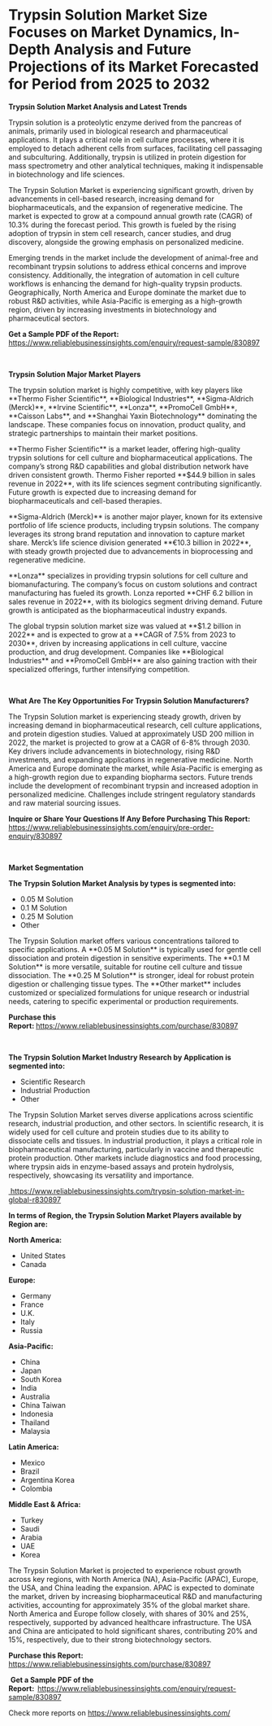 <p><h1>Trypsin Solution Market Size Focuses on Market Dynamics, In-Depth Analysis and Future Projections of its Market Forecasted for Period from 2025 to 2032</h1></p><p><strong>Trypsin Solution Market Analysis and Latest Trends</strong></p>
<p><p>Trypsin solution is a proteolytic enzyme derived from the pancreas of animals, primarily used in biological research and pharmaceutical applications. It plays a critical role in cell culture processes, where it is employed to detach adherent cells from surfaces, facilitating cell passaging and subculturing. Additionally, trypsin is utilized in protein digestion for mass spectrometry and other analytical techniques, making it indispensable in biotechnology and life sciences.</p><p>The Trypsin Solution Market is experiencing significant growth, driven by advancements in cell-based research, increasing demand for biopharmaceuticals, and the expansion of regenerative medicine. The market is expected to grow at a compound annual growth rate (CAGR) of 10.3% during the forecast period. This growth is fueled by the rising adoption of trypsin in stem cell research, cancer studies, and drug discovery, alongside the growing emphasis on personalized medicine.</p><p>Emerging trends in the market include the development of animal-free and recombinant trypsin solutions to address ethical concerns and improve consistency. Additionally, the integration of automation in cell culture workflows is enhancing the demand for high-quality trypsin products. Geographically, North America and Europe dominate the market due to robust R&D activities, while Asia-Pacific is emerging as a high-growth region, driven by increasing investments in biotechnology and pharmaceutical sectors.</p></p>
<p><strong>Get a Sample PDF of the Report:&nbsp;</strong> <a href="https://www.reliablebusinessinsights.com/enquiry/request-sample/830897?utm_campaign=2248&utm_medium=2&utm_source=Github&utm_content=ia&utm_term=26012025&utm_id=trypsin-solution">https://www.reliablebusinessinsights.com/enquiry/request-sample/830897</a></p>
<p>&nbsp;</p>
<p><strong>Trypsin Solution Major Market Players</strong></p>
<p><p>The trypsin solution market is highly competitive, with key players like **Thermo Fisher Scientific**, **Biological Industries**, **Sigma-Aldrich (Merck)**, **Irvine Scientific**, **Lonza**, **PromoCell GmbH**, **Caisson Labs**, and **Shanghai Yaxin Biotechnology** dominating the landscape. These companies focus on innovation, product quality, and strategic partnerships to maintain their market positions.</p><p>**Thermo Fisher Scientific** is a market leader, offering high-quality trypsin solutions for cell culture and biopharmaceutical applications. The company’s strong R&D capabilities and global distribution network have driven consistent growth. Thermo Fisher reported **$44.9 billion in sales revenue in 2022**, with its life sciences segment contributing significantly. Future growth is expected due to increasing demand for biopharmaceuticals and cell-based therapies.</p><p>**Sigma-Aldrich (Merck)** is another major player, known for its extensive portfolio of life science products, including trypsin solutions. The company leverages its strong brand reputation and innovation to capture market share. Merck’s life science division generated **€10.3 billion in 2022**, with steady growth projected due to advancements in bioprocessing and regenerative medicine.</p><p>**Lonza** specializes in providing trypsin solutions for cell culture and biomanufacturing. The company’s focus on custom solutions and contract manufacturing has fueled its growth. Lonza reported **CHF 6.2 billion in sales revenue in 2022**, with its biologics segment driving demand. Future growth is anticipated as the biopharmaceutical industry expands.</p><p>The global trypsin solution market size was valued at **$1.2 billion in 2022** and is expected to grow at a **CAGR of 7.5% from 2023 to 2030**, driven by increasing applications in cell culture, vaccine production, and drug development. Companies like **Biological Industries** and **PromoCell GmbH** are also gaining traction with their specialized offerings, further intensifying competition.</p></p>
<p>&nbsp;</p>
<p><strong>What Are The Key Opportunities For Trypsin Solution Manufacturers?</strong></p>
<p><p>The Trypsin Solution market is experiencing steady growth, driven by increasing demand in biopharmaceutical research, cell culture applications, and protein digestion studies. Valued at approximately USD 200 million in 2022, the market is projected to grow at a CAGR of 6-8% through 2030. Key drivers include advancements in biotechnology, rising R&D investments, and expanding applications in regenerative medicine. North America and Europe dominate the market, while Asia-Pacific is emerging as a high-growth region due to expanding biopharma sectors. Future trends include the development of recombinant trypsin and increased adoption in personalized medicine. Challenges include stringent regulatory standards and raw material sourcing issues.</p></p>
<p><strong>Inquire or Share Your Questions If Any Before Purchasing This Report:</strong> <a href="https://www.reliablebusinessinsights.com/enquiry/pre-order-enquiry/830897?utm_campaign=2248&utm_medium=2&utm_source=Github&utm_content=ia&utm_term=26012025&utm_id=trypsin-solution">https://www.reliablebusinessinsights.com/enquiry/pre-order-enquiry/830897</a></p>
<p>&nbsp;</p>
<p><strong>Market Segmentation</strong></p>
<p><strong>The Trypsin Solution Market Analysis by types is segmented into:</strong></p>
<p><ul><li>0.05 M Solution</li><li>0.1 M Solution</li><li>0.25 M Solution</li><li>Other</li></ul></p>
<p><p>The Trypsin Solution market offers various concentrations tailored to specific applications. A **0.05 M Solution** is typically used for gentle cell dissociation and protein digestion in sensitive experiments. The **0.1 M Solution** is more versatile, suitable for routine cell culture and tissue dissociation. The **0.25 M Solution** is stronger, ideal for robust protein digestion or challenging tissue types. The **Other market** includes customized or specialized formulations for unique research or industrial needs, catering to specific experimental or production requirements.</p></p>
<p><strong>Purchase this Report:&nbsp;</strong><a href="https://www.reliablebusinessinsights.com/purchase/830897?utm_campaign=2248&utm_medium=2&utm_source=Github&utm_content=ia&utm_term=26012025&utm_id=trypsin-solution">https://www.reliablebusinessinsights.com/purchase/830897</a></p>
<p>&nbsp;</p>
<p><strong>The Trypsin Solution Market Industry Research by Application is segmented into:</strong></p>
<p><ul><li>Scientific Research</li><li>Industrial Production</li><li>Other</li></ul></p>
<p><p>The Trypsin Solution Market serves diverse applications across scientific research, industrial production, and other sectors. In scientific research, it is widely used for cell culture and protein studies due to its ability to dissociate cells and tissues. In industrial production, it plays a critical role in biopharmaceutical manufacturing, particularly in vaccine and therapeutic protein production. Other markets include diagnostics and food processing, where trypsin aids in enzyme-based assays and protein hydrolysis, respectively, showcasing its versatility and importance.</p></p>
<p><a href="https://www.reliablebusinessinsights.com/trypsin-solution-market-in-global-r830897?utm_campaign=2248&utm_medium=2&utm_source=Github&utm_content=ia&utm_term=26012025&utm_id=trypsin-solution">&nbsp;https://www.reliablebusinessinsights.com/trypsin-solution-market-in-global-r830897</a></p>
<p><strong>In terms of Region, the Trypsin Solution Market Players available by Region are:</strong></p>
<p>
    <p> <strong> North America: </strong>
        <ul>
            <li>United States</li>
            <li>Canada</li>
        </ul>
        </p> 
    <p> <strong> Europe: </strong>
        <ul>
            <li>Germany</li>
            <li>France</li>
            <li>U.K.</li>
            <li>Italy</li>
            <li>Russia</li>
        </ul>
        </p> 
    <p> <strong> Asia-Pacific: </strong>
        <ul>
            <li>China</li>
            <li>Japan</li>
            <li>South Korea</li>
            <li>India</li>
            <li>Australia</li>
            <li>China Taiwan</li>
            <li>Indonesia</li>
            <li>Thailand</li>
            <li>Malaysia</li>
        </ul>
        </p> 
    <p> <strong> Latin America: </strong>
        <ul>
            <li>Mexico</li>
            <li>Brazil</li>
            <li>Argentina Korea</li>
            <li>Colombia</li>
        </ul>
        </p> 
    <p> <strong> Middle East & Africa: </strong>
        <ul>
            <li>Turkey</li>
            <li>Saudi</li>
            <li>Arabia</li>
            <li>UAE</li>
            <li>Korea</li>
        </ul>
    </p>
    </p>
<p><p>The Trypsin Solution Market is projected to experience robust growth across key regions, with North America (NA), Asia-Pacific (APAC), Europe, the USA, and China leading the expansion. APAC is expected to dominate the market, driven by increasing biopharmaceutical R&D and manufacturing activities, accounting for approximately 35% of the global market share. North America and Europe follow closely, with shares of 30% and 25%, respectively, supported by advanced healthcare infrastructure. The USA and China are anticipated to hold significant shares, contributing 20% and 15%, respectively, due to their strong biotechnology sectors.</p></p>
<p><strong>Purchase this Report: </strong><a href="https://www.reliablebusinessinsights.com/purchase/830897?utm_campaign=2248&utm_medium=2&utm_source=Github&utm_content=ia&utm_term=26012025&utm_id=trypsin-solution">https://www.reliablebusinessinsights.com/purchase/830897</a></p>
<p>&nbsp;<strong>Get a Sample PDF of the Report:&nbsp;&nbsp;</strong><a href="https://www.reliablebusinessinsights.com/enquiry/request-sample/830897?utm_campaign=2248&utm_medium=2&utm_source=Github&utm_content=ia&utm_term=26012025&utm_id=trypsin-solution">https://www.reliablebusinessinsights.com/enquiry/request-sample/830897</a></p>
<p><strong></strong></p>
<p>Check more reports on <a href="https://www.reliablebusinessinsights.com/?utm_campaign=2248&utm_medium=2&utm_source=Github&utm_content=ia&utm_term=26012025&utm_id=trypsin-solution">https://www.reliablebusinessinsights.com/</a></p>